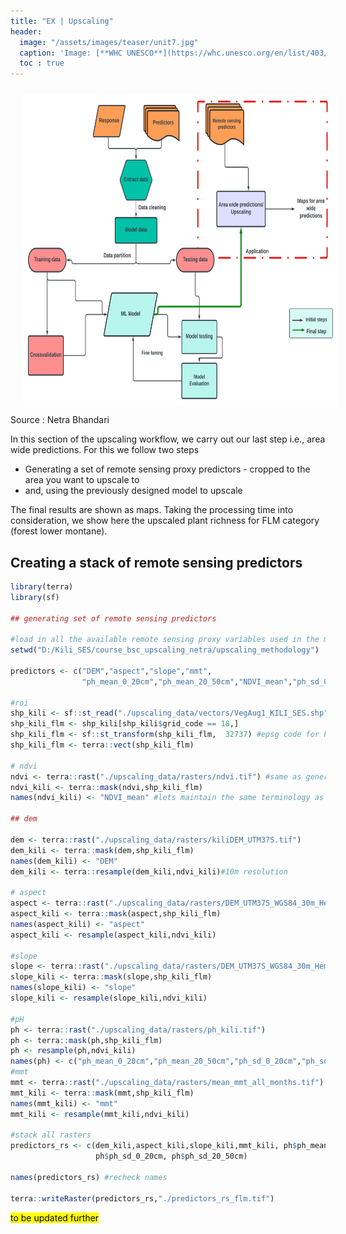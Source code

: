 ```yaml
---
title: "EX | Upscaling"
header:
  image: "/assets/images/teaser/unit7.jpg"
  caption: 'Image: [**WHC UNESCO**](https://whc.unesco.org/en/list/403/)'
  toc : true
---
```



<img src="predictions.png" width="1500" height="500" align="centre" vspace="10" hspace="20">
Source : Netra Bhandari

In this section of the upscaling workflow, we carry out our last step i.e., area wide predictions. For this we follow two steps 
* Generating a set of remote sensing proxy predictors - cropped to the area you want to upscale to
* and, using the previously designed model to upscale 

The final results are shown as maps. Taking the processing time into consideration, we show here the upscaled plant richness for FLM category (forest lower montane). 

## Creating a stack of remote sensing predictors 

```r
library(terra)
library(sf)

## generating set of remote sensing predictors

#load in all the available remote sensing proxy variables used in the model
setwd("D:/Kili_SES/course_bsc_upscaling_netra/upscaling_methodology")

predictors <- c("DEM","aspect","slope","mmt",
                "ph_mean_0_20cm","ph_mean_20_50cm","NDVI_mean","ph_sd_0_20cm","ph_sd_20_50cm")

#roi
shp_kili <- sf::st_read("./upscaling_data/vectors/VegAug1_KILI_SES.shp")
shp_kili_flm <- shp_kili[shp_kili$grid_code == 18,]
shp_kili_flm <- sf::st_transform(shp_kili_flm,  32737) #epsg code for kili is 32737, you can also use UTM 37S
shp_kili_flm <- terra::vect(shp_kili_flm)

# ndvi
ndvi <- terra::rast("./upscaling_data/rasters/ndvi.tif") #same as generated in unit 3
ndvi_kili <- terra::mask(ndvi,shp_kili_flm)
names(ndvi_kili) <- "NDVI_mean" #lets maintain the same terminology as the models

## dem 

dem <- terra::rast("./upscaling_data/rasters/kiliDEM_UTM37S.tif")
dem_kili <- terra::mask(dem,shp_kili_flm)
names(dem_kili) <- "DEM"
dem_kili <- terra::resample(dem_kili,ndvi_kili)#10m resolution

# aspect
aspect <- terra::rast("./upscaling_data/rasters/DEM_UTM37S_WGS84_30m_Hemp_aspect.tif")
aspect_kili <- terra::mask(aspect,shp_kili_flm)
names(aspect_kili) <- "aspect"
aspect_kili <- resample(aspect_kili,ndvi_kili)

#slope
slope <- terra::rast("./upscaling_data/rasters/DEM_UTM37S_WGS84_30m_Hemp_slope.tif")
slope_kili <- terra::mask(slope,shp_kili_flm)
names(slope_kili) <- "slope"
slope_kili <- resample(slope_kili,ndvi_kili)

#pH
ph <- terra::rast("./upscaling_data/rasters/ph_kili.tif")
ph <- terra::mask(ph,shp_kili_flm)
ph <- resample(ph,ndvi_kili)
names(ph) <- c("ph_mean_0_20cm","ph_mean_20_50cm","ph_sd_0_20cm","ph_sd_20_50cm")
#mmt
mmt <- terra::rast("./upscaling_data/rasters/mean_mmt_all_months.tif")
mmt_kili <- terra::mask(mmt,shp_kili_flm)
names(mmt_kili) <- "mmt"
mmt_kili <- resample(mmt_kili,ndvi_kili)

#stack all rasters
predictors_rs <- c(dem_kili,aspect_kili,slope_kili,mmt_kili, ph$ph_mean_0_20cm,ph$ph_mean_20_50cm,ndvi_kili,
                   ph$ph_sd_0_20cm, ph$ph_sd_20_50cm)

names(predictors_rs) #recheck names

terra::writeRaster(predictors_rs,"./predictors_rs_flm.tif")

```
<mark> to be updated further </mark>
